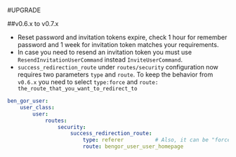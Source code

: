 #UPGRADE

##v0.6.x to v0.7.x

* Reset password and invitation tokens expire, check 1 hour for remember password and 1 week for invitation token 
matches your requirements.
* In case you need to resend an invitation token you must use `ResendInvitationUserCommand` instead `InviteUserCommand`.
* `success_redirection_route` under `routes/security` configuration now requires two parameters `type` and `route`.
To keep the behavior from `v0.6.x` you need to select `type:force` and `route: the_route_that_you_want_to_redirect_to`  
```yml
ben_gor_user:
    user_class:
        user:
            routes:
                security:
                    success_redirection_route:
                        type: referer          # Also, it can be "force"
                        route: bengor_user_user_homepage
